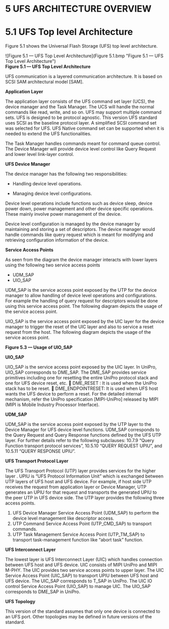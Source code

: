 5 UFS ARCHITECTURE OVERVIEW
===
# 5.1 UFS Top level Architecture

Figure 5.1 shows the Universal Flash Storage (UFS) top level architecture.

![Figure 5.1 — UFS Top Level Architecture](Figure 5.1.bmp "Figure 5.1 — UFS Top Level Architecture")  
**Figure 5.1 — UFS Top Level Architecture**

UFS communication is a layered communication architecture. It is based on SCSI SAM architectural model [SAM].

**Application Layer**  

The application layer consists of the UFS command set layer (UCS), the device manager and the Task Manager. The UCS will handle the normal commands like read, write, and so on. UFS may support multiple command sets. UFS is designed to be protocol agnostic. This version UFS standard uses SCSI as the baseline protocol layer. A simplified SCSI command set was selected for UFS. UFS Native command set can be supported when it is needed to extend the UFS functionalities.

The Task Manager handles commands meant for command queue control. The Device Manager will provide device level control like Query Request and lower level link-layer control.

**UFS Device Manager**

The device manager has the following two responsibilities:

* Handling device level operations.

* Managing device level configurations.

Device level operations include functions such as device sleep, device power down, power management and other device specific operations. These mainly involve power management of the device.

Device level configuration is managed by the device manager by maintaining and storing a set of descriptors. The device manager would handle commands like query request which is meant for modifying and retrieving configuration information of the device.

**Service Access Points**

As seen from the diagram the device manager interacts with lower layers using the following two service
access points
* UDM_SAP
* UIO_SAP

UDM_SAP is the service access point exposed by the UTP for the device manager to allow handling of device level operations and configurations. For example the handling of query request for descriptors would be done using this service access point. The following diagram depicts the usage of the service access point.

UIO_SAP is the service access point exposed by the UIC layer for the device manager to trigger the reset of the UIC layer and also to service a reset request from the host. The following diagram depicts the usage of the service access point.

**Figure 5.3 — Usage of UIO_SAP**

**UIO_SAP**

UIO_SAP is the service access point exposed by the UIC layer. In UniPro, UIO_SAP corresponds to
DME_SAP. The DME_SAP provides service primitives including one for resetting the entire UniPro
protocol stack and one for UFS device reset, etc.
 DME_RESET : It is used when the UniPro stack has to be reset.
 DME_ENDPOINTRESET: It is used when UFS host wants the UFS device to perform a reset.
For the detailed internal mechanism, refer the UniPro specification [MIPI-UniPro] released by MIPI
(MIPI is Mobile Industry Processor Interface).

**UDM_SAP**

UDM_SAP is the service access point exposed by the UTP layer to the Device Manager for UFS device
level functions. UDM_SAP corresponds to the Query Request and Query Response functions defined by
the UFS UTP layer.
For further details refer to the following subclauses: 10.7.9 “Query Function transport protocol services”,
10.5.10 “QUERY REQUEST UPIU”, and 10.5.11 “QUERY RESPONSE UPIU”.

**UFS Transport Protocol Layer**

The UFS Transport Protocol (UTP) layer provides services for the higher layer . UPIU is “UFS Protocol
Information Unit” which is exchanged between UTP layers of UFS host and UFS device. For example, if
host side UTP receives the request from application layer or Device Manager, UTP generates an UPIU for
that request and transports the generated UPIU to the peer UTP in UFS device side. The UTP layer
provides the following three access points.
1) UFS Device Manager Service Access Point (UDM_SAP) to perform the device level management like descriptor access.
2) UTP Command Service Access Point (UTP_CMD_SAP) to transport commands.
3) UTP Task Management Service Access Point (UTP_TM_SAP) to transport task-management function like “abort task” function.

**UFS Interconnect Layer**

The lowest layer is UFS Interconnect Layer (UIC) which handles connection between UFS host and UFS device. UIC consists of MIPI UniPro and MIPI M-PHY. The UIC provides two service access points to upper layer. The UIC Service Access Point (UIC_SAP) to transport UPIU between UFS host and UFS device. The UIC_SAP corresponds to T_SAP in UniPro. The UIC IO control Service Access Point (UIO_SAP) to manage UIC. The UIO_SAP corresponds to DME_SAP in UniPro.

**UFS Topology**

This version of the standard assumes that only one device is connected to an UFS port. Other topologies may be defined in future versions of the standard.